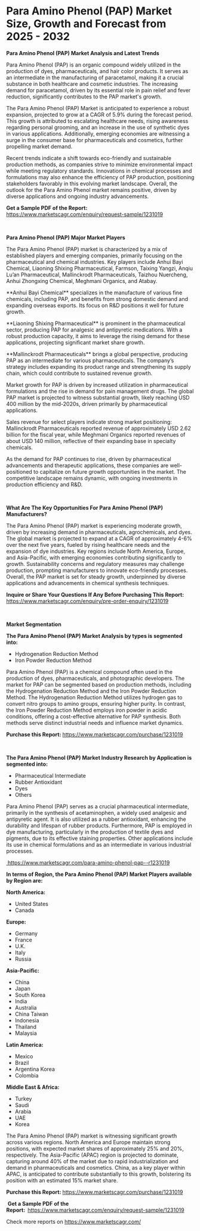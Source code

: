 <p><h1>Para Amino Phenol (PAP) Market Size, Growth and Forecast from 2025 - 2032</h1></p><p><strong>Para Amino Phenol (PAP) Market Analysis and Latest Trends</strong></p>
<p><p>Para Amino Phenol (PAP) is an organic compound widely utilized in the production of dyes, pharmaceuticals, and hair color products. It serves as an intermediate in the manufacturing of paracetamol, making it a crucial substance in both healthcare and cosmetic industries. The increasing demand for paracetamol, driven by its essential role in pain relief and fever reduction, significantly contributes to the PAP market's growth.</p><p>The Para Amino Phenol (PAP) Market is anticipated to experience a robust expansion, projected to grow at a CAGR of 5.9% during the forecast period. This growth is attributed to escalating healthcare needs, rising awareness regarding personal grooming, and an increase in the use of synthetic dyes in various applications. Additionally, emerging economies are witnessing a surge in the consumer base for pharmaceuticals and cosmetics, further propelling market demand.</p><p>Recent trends indicate a shift towards eco-friendly and sustainable production methods, as companies strive to minimize environmental impact while meeting regulatory standards. Innovations in chemical processes and formulations may also enhance the efficiency of PAP production, positioning stakeholders favorably in this evolving market landscape. Overall, the outlook for the Para Amino Phenol market remains positive, driven by diverse applications and ongoing industry advancements.</p></p>
<p><strong>Get a Sample PDF of the Report:&nbsp;</strong> <a href="https://www.marketscagr.com/enquiry/request-sample/1231019?utm_campaign=2866&utm_medium=2&utm_source=Github&utm_content=ia&utm_term=28022025&utm_id=para-amino-phenol-pap">https://www.marketscagr.com/enquiry/request-sample/1231019</a></p>
<p>&nbsp;</p>
<p><strong>Para Amino Phenol (PAP) Major Market Players</strong></p>
<p><p>The Para Amino Phenol (PAP) market is characterized by a mix of established players and emerging companies, primarily focusing on the pharmaceutical and chemical industries. Key players include Anhui Bayi Chemical, Liaoning Shixing Pharmaceutical, Farmson, Taixing Yangzi, Anqiu Lu’an Pharmaceutical, Mallinckrodt Pharmaceuticals, Taizhou Nuercheng, Anhui Zhongxing Chemical, Meghmani Organics, and Atabay.</p><p>**Anhui Bayi Chemical** specializes in the manufacture of various fine chemicals, including PAP, and benefits from strong domestic demand and expanding overseas exports. Its focus on R&D positions it well for future growth.</p><p>**Liaoning Shixing Pharmaceutical** is prominent in the pharmaceutical sector, producing PAP for analgesic and antipyretic medications. With a robust production capacity, it aims to leverage the rising demand for these applications, projecting significant market share growth.</p><p>**Mallinckrodt Pharmaceuticals** brings a global perspective, producing PAP as an intermediate for various pharmaceuticals. The company’s strategy includes expanding its product range and strengthening its supply chain, which could contribute to sustained revenue growth.</p><p>Market growth for PAP is driven by increased utilization in pharmaceutical formulations and the rise in demand for pain management drugs. The global PAP market is projected to witness substantial growth, likely reaching USD 400 million by the mid-2020s, driven primarily by pharmaceutical applications.</p><p>Sales revenue for select players indicate strong market positioning: Mallinckrodt Pharmaceuticals reported revenue of approximately USD 2.62 billion for the fiscal year, while Meghmani Organics reported revenues of about USD 140 million, reflective of their expanding base in specialty chemicals.</p><p>As the demand for PAP continues to rise, driven by pharmaceutical advancements and therapeutic applications, these companies are well-positioned to capitalize on future growth opportunities in the market. The competitive landscape remains dynamic, with ongoing investments in production efficiency and R&D.</p></p>
<p>&nbsp;</p>
<p><strong>What Are The Key Opportunities For Para Amino Phenol (PAP) Manufacturers?</strong></p>
<p><p>The Para Amino Phenol (PAP) market is experiencing moderate growth, driven by increasing demand in pharmaceuticals, agrochemicals, and dyes. The global market is projected to expand at a CAGR of approximately 4-6% over the next five years, fueled by rising healthcare needs and the expansion of dye industries. Key regions include North America, Europe, and Asia-Pacific, with emerging economies contributing significantly to growth. Sustainability concerns and regulatory measures may challenge production, prompting manufacturers to innovate eco-friendly processes. Overall, the PAP market is set for steady growth, underpinned by diverse applications and advancements in chemical synthesis techniques.</p></p>
<p><strong>Inquire or Share Your Questions If Any Before Purchasing This Report:</strong> <a href="https://www.marketscagr.com/enquiry/pre-order-enquiry/1231019?utm_campaign=2866&utm_medium=2&utm_source=Github&utm_content=ia&utm_term=28022025&utm_id=para-amino-phenol-pap">https://www.marketscagr.com/enquiry/pre-order-enquiry/1231019</a></p>
<p>&nbsp;</p>
<p><strong>Market Segmentation</strong></p>
<p><strong>The Para Amino Phenol (PAP) Market Analysis by types is segmented into:</strong></p>
<p><ul><li>Hydrogenation Reduction Method</li><li>Iron Powder Reduction Method</li></ul></p>
<p><p>Para Amino Phenol (PAP) is a chemical compound often used in the production of dyes, pharmaceuticals, and photographic developers. The market for PAP can be segmented based on production methods, including the Hydrogenation Reduction Method and the Iron Powder Reduction Method. The Hydrogenation Reduction Method utilizes hydrogen gas to convert nitro groups to amino groups, ensuring higher purity. In contrast, the Iron Powder Reduction Method employs iron powder in acidic conditions, offering a cost-effective alternative for PAP synthesis. Both methods serve distinct industrial needs and influence market dynamics.</p></p>
<p><strong>Purchase this Report:&nbsp;</strong><a href="https://www.marketscagr.com/purchase/1231019?utm_campaign=2866&utm_medium=2&utm_source=Github&utm_content=ia&utm_term=28022025&utm_id=para-amino-phenol-pap">https://www.marketscagr.com/purchase/1231019</a></p>
<p>&nbsp;</p>
<p><strong>The Para Amino Phenol (PAP) Market Industry Research by Application is segmented into:</strong></p>
<p><ul><li>Pharmaceutical Intermediate</li><li>Rubber Antioxidant</li><li>Dyes</li><li>Others</li></ul></p>
<p><p>Para Amino Phenol (PAP) serves as a crucial pharmaceutical intermediate, primarily in the synthesis of acetaminophen, a widely used analgesic and antipyretic agent. It is also utilized as a rubber antioxidant, enhancing the durability and lifespan of rubber products. Furthermore, PAP is employed in dye manufacturing, particularly in the production of textile dyes and pigments, due to its effective staining properties. Other applications include its use in chemical formulations and as an intermediate in various industrial processes.</p></p>
<p><a href="https://www.marketscagr.com/para-amino-phenol-pap--r1231019?utm_campaign=2866&utm_medium=2&utm_source=Github&utm_content=ia&utm_term=28022025&utm_id=para-amino-phenol-pap">&nbsp;https://www.marketscagr.com/para-amino-phenol-pap--r1231019</a></p>
<p><strong>In terms of Region, the Para Amino Phenol (PAP) Market Players available by Region are:</strong></p>
<p>
    <p> <strong> North America: </strong>
        <ul>
            <li>United States</li>
            <li>Canada</li>
        </ul>
        </p> 
    <p> <strong> Europe: </strong>
        <ul>
            <li>Germany</li>
            <li>France</li>
            <li>U.K.</li>
            <li>Italy</li>
            <li>Russia</li>
        </ul>
        </p> 
    <p> <strong> Asia-Pacific: </strong>
        <ul>
            <li>China</li>
            <li>Japan</li>
            <li>South Korea</li>
            <li>India</li>
            <li>Australia</li>
            <li>China Taiwan</li>
            <li>Indonesia</li>
            <li>Thailand</li>
            <li>Malaysia</li>
        </ul>
        </p> 
    <p> <strong> Latin America: </strong>
        <ul>
            <li>Mexico</li>
            <li>Brazil</li>
            <li>Argentina Korea</li>
            <li>Colombia</li>
        </ul>
        </p> 
    <p> <strong> Middle East & Africa: </strong>
        <ul>
            <li>Turkey</li>
            <li>Saudi</li>
            <li>Arabia</li>
            <li>UAE</li>
            <li>Korea</li>
        </ul>
    </p>
    </p>
<p><p>The Para Amino Phenol (PAP) market is witnessing significant growth across various regions. North America and Europe maintain strong positions, with expected market shares of approximately 25% and 20%, respectively. The Asia-Pacific (APAC) region is projected to dominate, capturing around 40% of the market due to rapid industrialization and demand in pharmaceuticals and cosmetics. China, as a key player within APAC, is anticipated to contribute substantially to this growth, bolstering its position with an estimated 15% market share.</p></p>
<p><strong>Purchase this Report: </strong><a href="https://www.marketscagr.com/purchase/1231019?utm_campaign=2866&utm_medium=2&utm_source=Github&utm_content=ia&utm_term=28022025&utm_id=para-amino-phenol-pap">https://www.marketscagr.com/purchase/1231019</a></p>
<p>&nbsp;<strong>Get a Sample PDF of the Report:&nbsp;&nbsp;</strong><a href="https://www.marketscagr.com/enquiry/request-sample/1231019?utm_campaign=2866&utm_medium=2&utm_source=Github&utm_content=ia&utm_term=28022025&utm_id=para-amino-phenol-pap">https://www.marketscagr.com/enquiry/request-sample/1231019</a></p>
<p><strong></strong></p>
<p>Check more reports on <a href="https://www.marketscagr.com/?utm_campaign=2866&utm_medium=2&utm_source=Github&utm_content=ia&utm_term=28022025&utm_id=para-amino-phenol-pap">https://www.marketscagr.com/</a></p>